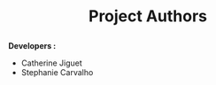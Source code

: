 # <p align="center">**Project Authors**</p>

**Developers :**

- Catherine Jiguet
- Stephanie Carvalho
